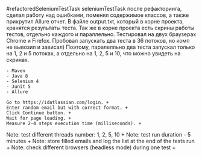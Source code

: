 #refactoredSeleniumTestTask 
seleniumTestTask после рефакторинга, сделал работу над ошибками, поменял содержимое классов, а также прикрутил Allure отчет. 
В файле output.txt, который в корне проекта, хранятся результаты теста. Так же в корне проекта 
есть скрины работы тестов, отдельно каждого и параллельно. Тестировал на двух браузерах Chrome и Firefox.
Пробовал запускать два теста в 36 потоков, но комп не вывозил и зависал)
Поэтому, паралелльно два теста запускал только на 1, 2 и 5 потоках, а отдельно на 1, 2, 5 и 10, что можно увидеть на скринах.

    - Maven
    - Java 8
    - Selenium 4
    - Junit 5
    - Allure

    Go to https://idatlassian.com/login. +
    Enter random email but with correct format. +
    Click Continue button. +
    Wait for page loading. +
    Measure 2-4 steps execution time (milliseconds). +

Note: test different threads number: 1, 2, 5, 10 + 
Note: test run duration - 5 minutes + 
Note: store filled emails and log the list at the end of the tests run + 
Note: check different browsers (headless mode) during one test +